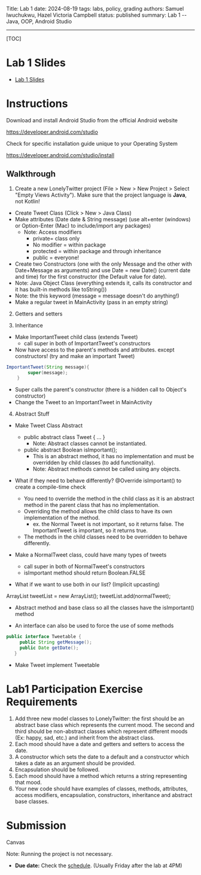 Title: Lab 1
date: 2024-08-19
tags: labs, policy, grading
authors: Samuel Iwuchukwu, Hazel Victoria Campbell
status: published
summary: Lab 1 -- Java, OOP, Android Studio

----

[TOC]

# Lab 1 Slides

* [Lab 1 Slides]({attach}slides/CMPUT_301_LAB_1.pdf)

# Instructions

Download and install Android Studio from the official Android website

<https://developer.android.com/studio>

Check for specific installation guide unique to your Operating System

<https://developer.android.com/studio/install>

## Walkthrough

1. Create a new LonelyTwitter project (File > New > New Project > Select "Empty Views Activity"). Make sure that the project language is **Java**, not Kotlin!

+ Create Tweet Class (Click > New > Java Class)
+ Make attributes (Date date & String message) (use alt+enter (windows) or Option-Enter (Mac) to include/import any packages)
    + Note: Access modifiers
        * private= class only
        * No modifier = within package
        * protected = within package and through inheritance
        * public = everyone!
+ Create two Constructors (one with the only Message and the other with Date+Message as arguments) and use Date = new Date() (current date and time) for the first constructor (the Default value for date).
+ Note: Java Object Class (everything extends it, calls its constructor and it has built-in methods like toString())
+ Note: the this keyword (message = message doesn't do anything!)
+ Make a regular tweet in MainActivity (pass in an empty string)

2. Getters and setters

3. Inheritance

+ Make ImportantTweet child class (extends Tweet)
    + call super in both of ImportantTweet's constructors
+ Now have access to the parent's methods and attributes. except constructors! (try and make an important Tweet)

```java
ImportantTweet(String message){
        super(message);
    }
```
+ Super calls the parent's constructor (there is a hidden call to Object's constructor)
+ Change the Tweet to an ImportantTweet in MainActivity

4. Abstract Stuff

+ Make Tweet Class Abstract

    + public abstract class Tweet { ... }
        + Note: Abstract classes cannot be instantiated.
    + public abstract Boolean isImportant();
        + This is an abstract method, it has no implementation and must be overridden by child classes (to add functionality).
        + Note: Abstract methods cannot be called using any objects.

+ What if they need to behave differently? @Override isImportant() to create a compile-time check
    + You need to override the method in the child class as it is an abstract method in the parent class that has no implementation.
    + Overriding the method allows the child class to have its own implementation of the method.
        + ex. the Normal Tweet is not important, so it returns false. The ImportantTweet is important, so it returns true.
    + The methods in the child classes need to be overridden to behave differently.

+ Make a NormalTweet class, could have many types of tweets

    + call super in both of  NormalTweet's constructors
    + isImportant method should return Boolean.FALSE
+ What if we want to use both in our list? (Implicit upcasting)

ArrayList<Tweet> tweetList = new ArrayList<Tweet>();
tweetList.add(normalTweet);

+ Abstract method and base class so all the classes have the isImportant() method

+ An interface can also be used to force the use of some methods

```java
public interface Tweetable {
     public String getMessage();
     public Date getDate();
   }
```
+ Make Tweet implement Tweetable



# Lab1 Participation Exercise Requirements

1. Add three new model classes to LonelyTwitter: the first should be an abstract base class which represents the current mood. The second and third should be non-abstract classes which represent different moods (Ex: happy, sad, etc.) and inherit from the abstract class.
2. Each mood should have a date and getters and setters to access the date.
3. A constructor which sets the date to a default and a constructor which takes a date as an argument should be provided. 
4. Encapsulation should be followed.
5. Each mood should have a method which returns a string representing that mood.
6. Your new code should have examples of classes, methods, attributes, access modifiers, encapsulation, constructors, inheritance and abstract base classes.

# Submission

Canvas

Note: Running the project is not necessary.


* **Due date:** Check the [schedule]({filename}/pages/home.md#schedule). (Usually Friday after the lab at 4PM)

